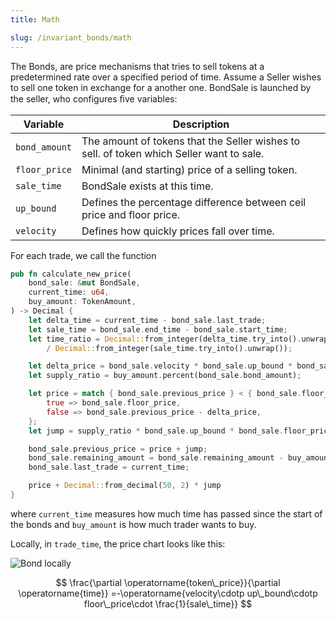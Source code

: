 ```yaml
---
title: Math

slug: /invariant_bonds/math
---
```


The Bonds, are price mechanisms that tries to sell tokens at a predetermined rate over a specified period of time.
Assume a Seller wishes to sell one token in exchange for a
another one. BondSale is launched by the seller, who configures ﬁve variables:

| Variable      | Description                                                                              |
| ------------- | ---------------------------------------------------------------------------------------- |
| `bond_amount` | The amount of tokens that the Seller wishes to sell. of token which Seller want to sale. |
| `floor_price` | Minimal (and starting) price of a selling token.                                         |
| `sale_time`   | BondSale exists at this time.                                                            |
| `up_bound`    | Defines the percentage difference between ceil price and floor price.                    |
| `velocity`    | Defines how quickly prices fall over time.                                               |

For each trade, we call the function

```rust title="/src/math.rs"
pub fn calculate_new_price(
    bond_sale: &mut BondSale,
    current_time: u64,
    buy_amount: TokenAmount,
) -> Decimal {
    let delta_time = current_time - bond_sale.last_trade;
    let sale_time = bond_sale.end_time - bond_sale.start_time;
    let time_ratio = Decimal::from_integer(delta_time.try_into().unwrap())
        / Decimal::from_integer(sale_time.try_into().unwrap());

    let delta_price = bond_sale.velocity * bond_sale.up_bound * bond_sale.floor_price * time_ratio;
    let supply_ratio = buy_amount.percent(bond_sale.bond_amount);

    let price = match { bond_sale.previous_price } < { bond_sale.floor_price + delta_price } {
        true => bond_sale.floor_price,
        false => bond_sale.previous_price - delta_price,
    };
    let jump = supply_ratio * bond_sale.up_bound * bond_sale.floor_price;

    bond_sale.previous_price = price + jump;
    bond_sale.remaining_amount = bond_sale.remaining_amount - buy_amount;
    bond_sale.last_trade = current_time;

    price + Decimal::from_decimal(50, 2) * jump
}
```

where `current_time` measures how much time has passed
since the start of the bonds and `buy_amount` is how much trader wants to buy.

Locally, in `trade_time`, the price chart looks like this:

![Bond locally](/img/docs/math/bond_locally.png)

$$
\frac{\partial \operatorname{token\_price}}{\partial \operatorname{time}} =-\operatorname{velocity\cdotp up\_bound\cdotp floor\_price\cdot \frac{1}{sale\_time}}
$$
